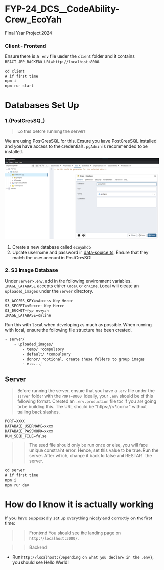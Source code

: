 # FYP-24_DCS\_\_CodeAbility-Crew_EcoYah

Final Year Project 2024

### Client - Frontend

Ensure there is a `.env` file under the `client` folder and it contains `REACT_APP_BACKEND_URL=http://localhost:8000`.

```
cd client
# if first time
npm i
npm run start
```

# Databases Set Up

### 1.(PostGresSQL)

> Do this before running the server!

We are using PostGresSQL for this. Ensure you have PostGresSQL installed and you have access to the credentials. `pgAdmin` is recommended to be installed.

![pgAdmin](screenshots/pgAdmin4.png)

1. Create a new database called `ecoyahdb`
2. Update username and password in [data-source.ts](server/src/config/data-source.ts). Ensure that they match the user account in PostGresSQL.

### 2. S3 Image Database

Under `server>.env`, add in the following environment variables. `IMAGE_DATABASE` accepts either `local` or `online`. Local will create an `uploaded_images` under the `server` directory.

```
S3_ACCESS_KEY=<Access Key Here>
S3_SECRET=<Secret Key Here>
S3_BUCKET=fyp-ecoyah
IMAGE_DATABASE=online
```

Run this with `local` when developing as much as possible. When running with local, ensure the following file structure has been created.

```
- server/
    - uploaded_images/
        - temp/ *compulsory
        - default/ *compulsory
        - donor/ *optional, create these folders to group images
        - etc.../
```

## Server

> Before running the server, ensure that you have a `.env` file under the `server` folder with the `PORT=8000`.
> Ideally, your `.env` should be of this following format.
> Created an `.env.production` file too if you are going to be building this. The URL should be "https://<\*.com>" without trailing back slashes.

```
PORT=XXXX
DATABASE_USERNAME=xxxx
DATABASE_PASSWORD=xxxx
RUN_SEED_FILE=false
```

> > The seed file should only be run once or else, you will face unique constraint error. Hence, set this value to be true. Run the server. After which, change it back to false and RESTART the server.

```
cd server
# if first time
npm i
npm run dev
```

# How do I know it is actually working

If you have supposedly set up everything nicely and correctly on the first time:

> > Frontend
> > You should see the landing page on `http://localhost:3000/`.

> > Backend

- Run `http://localhost:{Depending on what you declare in the .env}`, you should see Hello World!
